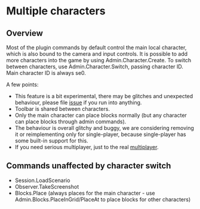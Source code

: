 # Multiple characters

## Overview

Most of the plugin commands by default control the main local character, which is also bound to the camera and input
controls. It is possible to add more characters into the game by using Admin.Character.Create. To switch between
characters, use Admin.Character.Switch, passing character ID. Main character ID is always se0.

A few points:

- This feature is a bit experimental, there may be glitches and unexpected behaviour, please
  file [issue](https://github.com/iv4xr-project/iv4xr-se-plugin/issues/new) if you run into anything.
- Toolbar is shared between characters.
- Only the main character can place blocks normally (but any character can place blocks through admin commands).
- The behaviour is overall glitchy and buggy, we are considering removing it or reimplementing only for single-player,
  because single-player has some built-in support for this.
- If you need serious multiplayer, just to the real [multiplayer](Multiplayer.MD).

## Commands unaffected by character switch

- Session.LoadScenario
- Observer.TakeScreenshot
- Blocks.Place (always places for the main character - use Admin.Blocks.PlaceInGrid/PlaceAt to place blocks for other
  characters)
